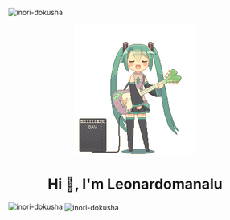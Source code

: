 <p align="left"> <img src="https://komarev.com/ghpvc/?username=inori-dokusha&label=Profile%20views&color=0e75b6&style=flat" alt="inori-dokusha" /> </p>
<div align="center">
  <img src="guitar-amp-electric-guitar.gif">
</div>
<h1 align="center">Hi 👋, I'm Leonardomanalu</h1>

<p><img align="left" src="https://github-readme-stats.vercel.app/api/top-langs?username=Inori-dokusha&show_icons=true&locale=en&layout=compact&theme=vue-dark" alt="inori-dokusha" /></p>

<p>&nbsp;<img align="center" src="https://github-readme-stats.vercel.app/api?username=Inori-dokusha&show_icons=true&locale=en&theme=vue-dark" alt="inori-dokusha" /></p>
